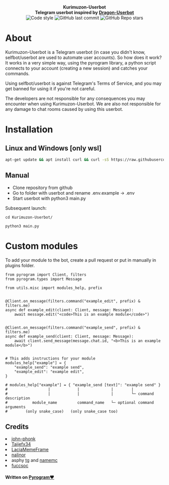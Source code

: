 <p align="center">
    <br>
    <b>Kurimuzon-Userbot</b>
    <br>
    <b>Telegram userbot inspired by <a href='https://github.com/Dragon-Userbot/Dragon-Userbot'>Dragon-Userbot</a></b>
    <br>
    <img src="https://img.shields.io/badge/code%20style-black-000000.svg?style=for-the-badge" alt="Code style">
    <img alt="GitHub last commit" src="https://img.shields.io/github/last-commit/KurimuzonAkuma/Kurimuzon-Userbot?style=for-the-badge">
    <img alt="GitHub Repo stars" src="https://img.shields.io/github/stars/KurimuzonAkuma/Kurimuzon-Userbot?style=for-the-badge">
</p>

<h1>About</h1>
<p>Kurimuzon-Userbot is a Telegram userbot (in case you didn't know, selfbot/userbot are used to automate user accounts).
So how does it work? It works in a very simple way, using the pyrogram library, a python script connects to your account (creating a new session) and catches your commands.

Using selfbot/userbot is against Telegram's Terms of Service, and you may get banned for using it if you're not careful.

The developers are not responsible for any consequences you may encounter when using Kurimuzon-Userbot. We are also not
responsible for any damage to chat rooms caused by using this userbot.</p>

<h1>Installation</h1>
<h2>Linux and Windows [only wsl]</h2>

```bash
apt-get update && apt install curl && curl -sS https://raw.githubusercontent.com/KurimuzonAkuma/Kurimuzon-Userbot/master/install.sh | sh
```

<h2>Manual</h2>
<ul>
<li>Clone repository from github</li>
<li>Go to folder with userbot and rename .env.example -> .env</li>
<li>Start userbot with python3 main.py</li>
</ul>

Subsequent launch:
<pre><code>cd Kurimuzon-Userbot/</code></pre>
<pre><code>python3 main.py</code></pre>

<h1>Custom modules</h1>

<p>To add your module to the bot, create a pull request or put in manually in plugins folder.</p>

```python3
from pyrogram import Client, filters
from pyrogram.types import Message

from utils.misc import modules_help, prefix


@Client.on_message(filters.command("example_edit", prefix) & filters.me)
async def example_edit(client: Client, message: Message):
    await message.edit("<code>This is an example module</code>")


@Client.on_message(filters.command("example_send", prefix) & filters.me)
async def example_send(client: Client, message: Message):
    await client.send_message(message.chat.id, "<b>This is an example module</b>")


# This adds instructions for your module
modules_help["example"] = {
    "example_send": "example send",
    "example_edit": "example edit",
}

# modules_help["example"] = { "example_send [text]": "example send" }
#                  |            |              |        |
#                  |            |              |        └─ command description
#           module_name         command_name   └─ optional command arguments
#        (only snake_case)   (only snake_case too)
```

<h2>Credits</h2>
<nav>
<li><a href='https://github.com/john-phonk'>john-phonk</a></li>
<li><a href='https://github.com/Taijefx34'>Taijefx34</a></li>
<li><a href='https://github.com/LaciaMemeFrame'>LaciaMemeFrame</a></li>
<li><a href='https://github.com/iamnalinor'>nalinor</a></li>
<li>asphy <a href='https://t.me/LKRinternationalrunetcomphinc'>tg</a> and <a href='https://ru.namemc.com/profile/asphyxiamywife.1'>namemc</a></li>
<li><a href='http://t.me/fuccsoc'>fuccsoc</a></li>
</nav>
<h4>Written on <a href='https://github.com/pyrogram/pyrogram'>Pyrogram❤️</a></h4>
